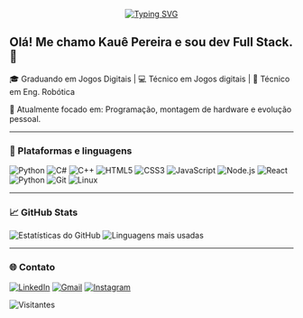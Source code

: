 <p align="center">
  <a href="https://git.io/typing-svg">
    <img src="https://readme-typing-svg.demolab.com?lines=Seja+Bem-vindo!;Be+Welcome!&color=(9D4EDD" alt="Typing SVG" />
  </a>
</p>

## Olá! Me chamo Kauê Pereira e sou dev Full Stack. 👾

🎓 Graduando em Jogos Digitais | 💻 Técnico em Jogos digitais | 🤖 Técnico em Eng. Robótica  

🎯 Atualmente focado em: Programação, montagem de hardware e evolução pessoal.

---

### 🚀 Plataformas e linguagens
![Python](https://img.shields.io/badge/-Python-3776AB?style=flat&logo=python&logoColor=white)
![C#](https://img.shields.io/badge/-CSharp-239120?style=flat&logo=c-sharp&logoColor=white)
![C++](https://img.shields.io/badge/-C++-00599C?style=flat&logo=cplusplus&logoColor=white)
![HTML5](https://img.shields.io/badge/-HTML5-E34F26?style=flat&logo=html5&logoColor=white)
![CSS3](https://img.shields.io/badge/-CSS3-1572B6?style=flat&logo=css3&logoColor=white)
![JavaScript](https://img.shields.io/badge/-JavaScript-F7DF1E?style=flat&logo=javascript&logoColor=black)
![Node.js](https://img.shields.io/badge/-Node.js-339933?style=flat&logo=node.js&logoColor=white)
![React](https://img.shields.io/badge/-React-61DAFB?style=flat&logo=react&logoColor=black)
![Python](https://img.shields.io/badge/-Python-3776AB?style=flat&logo=python&logoColor=white)
![Git](https://img.shields.io/badge/-Git-F05032?style=flat&logo=git&logoColor=white)
![Linux](https://img.shields.io/badge/-Linux-FCC624?style=flat&logo=linux&logoColor=black)

---

### 📈 GitHub Stats

![Estatísticas do GitHub](https://github-readme-stats.vercel.app/api?username=uskawe&show_icons=true&theme=dracula)
![Linguagens mais usadas](https://github-readme-stats.vercel.app/api/top-langs/?username=uskawe&layout=compact&theme=dracula)

---

### 🌐 Contato


[![LinkedIn](https://img.shields.io/badge/-LinkedIn-0077B5?style=flat&logo=linkedin&logoColor=white)](https://www.linkedin.com/in/kauê-pereira-1b5673276/)
[![Gmail](https://img.shields.io/badge/-Gmail-D14836?style=flat&logo=gmail&logoColor=white)](mailto:kaue.pereira.silva77@gmail.com)
[![Instagram](https://img.shields.io/badge/-Instagram-E4405F?style=flat&logo=instagram&logoColor=white)](https://instagram.com/wtfkawe)  

![Visitantes](https://visitor-badge.laobi.icu/badge?page_id=uskawe)

